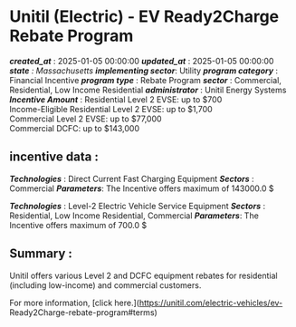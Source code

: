 # Unitil (Electric) - EV Ready2Charge Rebate Program 
 ***created_at*** : 2025-01-05 00:00:00 
 ***updated_at*** : 2025-01-05 00:00:00 
 ***state** : Massachusetts 
 **implementing sector***: Utility 
 ***program category*** : Financial Incentive 
 ***program type*** : Rebate Program 
 ***sector*** : Commercial, Residential, Low Income Residential 
 ***administrator*** : Unitil Energy Systems 
 ***Incentive Amount*** : Residential Level 2 EVSE: up to $700  
Income-Eligible Residential Level 2 EVSE: up to $1,700  
Commercial Level 2 EVSE: up to $77,000  
Commercial DCFC: up to $143,000

 
 ## incentive data : 
 ***Technologies*** : Direct Current Fast Charging Equipment 
 ***Sectors*** : Commercial 
 ***Parameters***: The Incentive offers maximum of 143000.0 $ 
 
 ***Technologies*** : Level-2 Electric Vehicle Service Equipment 
 ***Sectors*** : Residential, Low Income Residential, Commercial 
 ***Parameters***: The Incentive offers maximum of 700.0 $ 
 
 ## Summary : 
 Unitil offers various Level 2 and DCFC equipment rebates for residential
(including low-income) and commercial customers.

For more information, [click here.](https://unitil.com/electric-vehicles/ev-
Ready2Charge-rebate-program#terms)

 
 